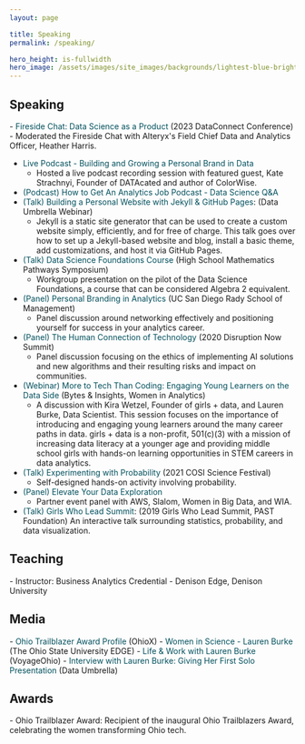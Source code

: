 ```yaml
---
layout: page

title: Speaking
permalink: /speaking/

hero_height: is-fullwidth
hero_image: /assets/images/site_images/backgrounds/lightest-blue-bright.png
---
```


<h2> Speaking </h2>
- <a href="" target="_blank" style="text-decoration: none; color:#02505d">Fireside Chat: Data Science as a Product</a> (2023 DataConnect Conference)
  - Moderated the Fireside Chat with Alteryx's Field Chief Data and Analytics Officer, Heather Harris.
  
- <a href="https://www.womeninanalytics.com/podcast-episodes/ep17" target="_blank" style="text-decoration: none; color:#02505d">Live Podcast - Building and Growing a Personal Brand in Data</a>
  - Hosted a live podcast recording session with featured guest, Kate Strachnyi, Founder of DATAcated and author of ColorWise.
- <a href="https://www.youtube.com/live/hd4P-5qQmGM" target="_blank" style="text-decoration: none; color:#02505d">(Podcast) How to Get An Analytics Job Podcast - Data Science Q&A</a>
- <a href="https://youtu.be/7SBXl94xNl8" target="_blank" style="text-decoration: none; color:#02505d">(Talk) Building a Personal Website with Jekyll & GitHub Pages</a>: (Data Umbrella Webinar)
  - Jekyll is a static site generator that can be used to create a custom website simply, efficiently, and for free of charge. This talk goes over how to set up a Jekyll-based website and blog, install a basic theme, add customizations, and host it via GitHub Pages.
- <a href="https://education.ohio.gov/Topics/Learning-in-Ohio/Mathematics/Resources-for-Mathematics/Math-Pathways#High%20School%20Mathematics%20Pathways%20Symposium" target="_blank" style="text-decoration: none; color:#02505d">(Talk) Data Science Foundations Course</a> (High School Mathematics Pathways Symposium)
  - Workgroup presentation on the pilot of the Data Science Foundations, a course that can be considered Algebra 2 equivalent.
- <span style="text-decoration: none; color:#02505d">(Panel) Personal Branding in Analytics</span> (UC San Diego Rady School of Management)
  - Panel discussion around networking effectively and positioning yourself for success in your analytics career.
- <span style="text-decoration: none; color:#02505d">(Panel) The Human Connection of Technology</span> (2020 Disruption Now Summit)
  - Panel discussion focusing on the ethics of implementing AI solutions and new algorithms and their resulting risks and impact on communities.
- <a href="https://youtu.be/gLKcdTkkqcc" target="_blank" style="text-decoration: none; color:#02505d">(Webinar) More to Tech Than Coding: Engaging Young Learners on the Data Side</a> (Bytes & Insights, Women in Analytics)
  - A discussion with Kira Wetzel, Founder of girls + data, and Lauren Burke, Data Scientist. This session focuses on the importance of introducing and engaging young learners around the many career paths in data. girls + data is a non-profit, 501(c)(3) with a mission of increasing data literacy at a younger age and providing middle school girls with hands-on learning opportunities in STEM careers in data analytics.
- <span style="text-decoration: none; color:#02505d">(Talk) Experimenting with Probability</span> (2021 COSI Science Festival)
  - Self-designed hands-on activity involving probability.
- <span style="text-decoration: none; color:#02505d">(Panel) Elevate Your Data Exploration</span>
  - Partner event panel with AWS, Slalom, Women in Big Data, and WIA.
- <span style="text-decoration: none; color:#02505d">(Talk) Girls Who Lead Summit</span>: (2019 Girls Who Lead Summit, PAST Foundation)
  An interactive talk surrounding statistics, probability, and data visualization.

<h2> Teaching </h2>
- Instructor: Business Analytics Credential - Denison Edge, Denison University 


<h2> Media </h2>
- <a href="https://www.ohiox.org/profiles/lauren-burke" target="_blank" style="text-decoration: none; color:#02505d">Ohio Trailblazer Award Profile</a> (OhioX)
- <a href="https://edge.ehe.osu.edu/2023/02/08/women-in-science-lauren-burke" target="_blank" style="text-decoration: none; color:#02505d">Women in Science - Lauren Burke</a> (The Ohio State University EDGE)
- <a href="https://voyageohio.com/interview/life-work-with-lauren-burke-of-worthington/" target="_blank" style="text-decoration: none; color:#02505d">Life & Work with Lauren Burke</a> (VoyageOhio)
- <a href="https://blog.dataumbrella.org/lburke" target="_blank" style="text-decoration: none; color:#02505d">Interview with Lauren Burke: Giving Her First Solo Presentation</a> (Data Umbrella)


<h2> Awards </h2>
- Ohio Trailblazer Award: Recipient of the inaugural Ohio Trailblazers Award, celebrating the women transforming Ohio tech.
